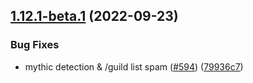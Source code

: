 ## [1.12.1-beta.1](https://github.com/Wynntils/Wynntils/compare/v1.12.1-beta.0...v1.12.1-beta.1) (2022-09-23)


### Bug Fixes

* mythic detection & /guild list spam ([#594](https://github.com/Wynntils/Wynntils/issues/594)) ([79936c7](https://github.com/Wynntils/Wynntils/commit/79936c767ceb0848a55bec0c90fb212690733367))

